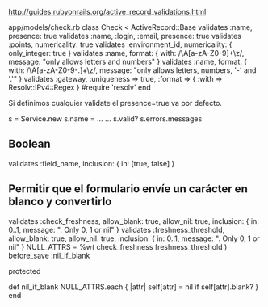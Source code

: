 http://guides.rubyonrails.org/active_record_validations.html

app/models/check.rb
class Check < ActiveRecord::Base
  validates :name, presence: true
  validates :name, :login, :email, presence: true
  validates :points, numericality: true
  validates :environment_id, numericality: { only_integer: true }
  validates :name, format: { with: /\A[a-zA-Z0-9]+\z/, message: "only allows letters and numbers" }
  validates :name, format: { with: /\A[a-zA-Z0-9\-\.]+\z/, message: "only allows letters, numbers, '-' and '.'" }
  validates :gateway, :uniqueness => true, :format => { :with => Resolv::IPv4::Regex } #require 'resolv'
end

Si definimos cualquier validate el presence=true va por defecto.


s = Service.new
s.name = ...
...
s.valid?
s.errors.messages


## Boolean
validates :field_name, inclusion: { in: [true, false] }


## Permitir que el formulario envíe un carácter en blanco y convertirlo 
validates :check_freshness, allow_blank: true, allow_nil: true, inclusion: { in: 0..1, message: ". Only 0, 1 or nil" }
validates :freshness_threshold, allow_blank: true, allow_nil: true, inclusion: { in: 0..1, message: ". Only 0, 1 or nil" }
NULL_ATTRS = %w( check_freshness freshness_threshold )
before_save :nil_if_blank

protected

def nil_if_blank
  NULL_ATTRS.each { |attr| self[attr] = nil if self[attr].blank? }
end



